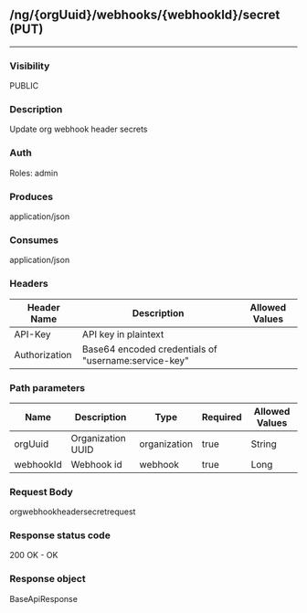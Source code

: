 ## /ng/{orgUuid}/webhooks/{webhookId}/secret (PUT)
---
### Visibility
PUBLIC
### Description
Update org webhook header secrets
### Auth
Roles: admin
### Produces
application/json
### Consumes
application/json
### Headers
| Header Name | Description | Allowed Values |
| ----------- | ----------- | ----------- |
| API-Key | API key in plaintext |  |
| Authorization | Base64 encoded credentials of &quot;username:service-key&quot; |  |
### Path parameters
| Name | Description | Type | Required | Allowed Values |
| ----------- | ----------- | ----------- | ----------- | ----------- |
| orgUuid | Organization UUID | organization | true | String |
| webhookId | Webhook id | webhook | true | Long |
### Request Body
orgwebhookheadersecretrequest
### Response status code
200 OK - OK
### Response object
BaseApiResponse
